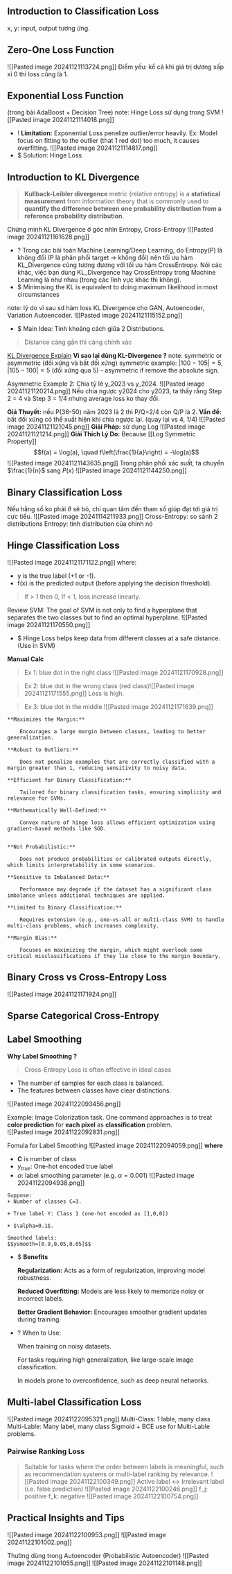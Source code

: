 ## Introduction to Classification Loss
x, y: input, output tương ứng.

## Zero-One Loss Function
![[Pasted image 20241121113724.png]]
Điểm yếu: kể cả khi giá trị dương xấp xỉ 0 thì loss cũng là 1.

## Exponential Loss Function
(trong bài AdaBoost + Decision Tree)
note: Hinge Loss sử dụng trong SVM
![[Pasted image 20241121114018.png]]
+ ! **Limitation:** Exponential Loss penelize outlier/error heavily.
	Ex: Model focus on fitting to the outlier (that 1 red dot) too much, it causes overfitting.	![[Pasted image 20241121114817.png]]
+ $ Solution: Hinge Loss


## Introduction to KL Divergence
> **Kullback-Leibler divergence** metric (relative entropy) is a **statistical measurement** from information theory that is commonly used to **quantify the difference between one probability distribution from a reference probability distribution**.

Chứng minh KL Divergence ở góc nhìn Entropy, Cross-Entropy
![[Pasted image 20241121161628.png]]
+ ? Trong các bài toán Machine Learning/Deep Learning, do Entropy(P) là không đổi (P là phân phối target -> không đổi) nên tối ưu hàm KL_Divergence cũng tương đương với tối ưu hàm CrossEntropy. Nói các khác, việc bạn dùng KL_Divergence hay CrossEntropy trong Machine Learning là như nhau (trong các lĩnh vực khác thì không). 
+ $ Minimising the KL is equivalent to doing maximum likelihood in most circumstances


note: lý do vì sau sd hàm loss KL Divergence cho GAN, Autoencoder, Variation Autoencoder.
![[Pasted image 20241121115152.png]]
+ $ Main Idea: Tính khoảng cách giữa 2 Distributions.  
>Distance càng gần thì càng chính xác

[KL Divergence Explain](https://www.youtube.com/watch?v=q0AkK8aYbLY&t=5s)
**Vì sao lại dùng KL-Divergence ?**
note: symmetric or asymmetric (đối xứng và bất đối xứng)
symmetric example: $|100 - 105| = 5$, $|105 - 100| = 5$ (đối xứng qua 5) - asymmetric if remove the absolute sign. 

Asymmetric Example 2:
Chia tỷ lê y_2023 vs y_2024.
![[Pasted image 20241121120214.png]]
 Nếu chia ngược y2024 cho y2023, ta thấy rằng Step 2 = 4 và Step 3 = 1/4 nhưng average loss ko thay đổi.

**Giả Thuyết:** nếu P(36-50) năm 2023 lả 2 thì P/Q=2/4 còn Q/P là 2.
**Vấn đề:** bất đối xứng có thể xuất hiện khi chia ngược lại. (quay lại vs 4, 1/4)
![[Pasted image 20241121121045.png]]
**Giải Pháp:** sử dụng Log 
![[Pasted image 20241121121214.png]]
**Giải Thích Lý Do:** Because [[Log Symmetric Property]] 
$$f(a) = \log(a), \quad f\left(\frac{1}{a}\right) = -\log(a)$$
![[Pasted image 20241121143635.png]]
Trong phân phối xác suất, ta chuyển $\frac{1}{n}$  sang $P(x)$
![[Pasted image 20241121144250.png]]



## Binary Classification Loss
Nếu hằng số ko phải $\theta$ sẽ bỏ, chỉ quan tâm đến tham số giúp đạt tới giá trị cực tiểu.
![[Pasted image 20241114211933.png]]
Cross-Entropy: so sánh 2 distributions
Entropy: tính distribution của chính nó

## Hinge Classification Loss
![[Pasted image 20241121171122.png]]
where:
- y is the true label (+1 or -1).
- f(x) is the predicted output (before applying the decision threshold).
>If > 1 then 0, If < 1, loss increase linearly.


Review SVM: The goal of SVM is not only to find a hyperplane that separates the two classes but to find an optimal hyperplane. 
![[Pasted image 20241121170550.png]]
+ $ Hinge Loss helps keep data from different classes at a safe distance. (Use in SVM)

**Manual Calc**
>Ex 1: blue dot in the right class ![[Pasted image 20241121170928.png]]

>Ex 2: blue dot in the wrong class (red class)![[Pasted image 20241121171555.png]]
>Loss is high.

>Ex 3: blue dot in the middle ![[Pasted image 20241121171639.png]]

```ad-success
**Maximizes the Margin:**

    Encourages a large margin between classes, leading to better generalization.

**Robust to Outliers:**

    Does not penalize examples that are correctly classified with a margin greater than 1, reducing sensitivity to noisy data.

**Efficient for Binary Classification:**

    Tailored for binary classification tasks, ensuring simplicity and relevance for SVMs.

**Mathematically Well-Defined:**

    Convex nature of hinge loss allows efficient optimization using gradient-based methods like SGD.
```

```ad-caution

**Not Probabilistic:** 

	Does not produce probabilities or calibrated outputs directly, which limits interpretability in some scenarios.

**Sensitive to Imbalanced Data:**

	Performance may degrade if the dataset has a significant class imbalance unless additional techniques are applied.
    
**Limited to Binary Classification:**

	Requires extension (e.g., one-vs-all or multi-class SVM) to handle multi-class problems, which increases complexity.
    
**Margin Bias:**

	Focuses on maximizing the margin, which might overlook some critical misclassifications if they lie close to the margin boundary.
```

## Binary Cross vs Cross-Entropy Loss
![[Pasted image 20241121171924.png]]

## Sparse Categorical Cross-Entropy


## Label Smoothing

**Why Label Smoothing ?**
> Cross-Entropy Loss is often effective in ideal cases
+ The number of samples for each class is balanced.
+ The features between classes have clear distinctions.

![[Pasted image 20241122093456.png]]


Example: Image Colorization task. One commond approaches is to treat **color prediction** for **each pixel** as **classification** problem.  
![[Pasted image 20241122092831.png]]

Fomula for Label Smoothing
![[Pasted image 20241122094059.png]]
**where** 
+ **C** is number of class 
+ $y_{true}$: One-hot encoded true label
+ $\alpha$: label smoothing parameter (e.g. $\alpha=0.001$)
![[Pasted image 20241122094938.png]]

```ad-example
Suppose:
+ Number of classes C=3.

+ True label Y: Class 1 (one-hot encoded as [1,0,0])

+ $\alpha=0.1$.

Smoothed labels:
$$ysmooth=[0.9,0.05,0.05]$$
```


+ $ **Benefits**
	
	**Regularization:** Acts as a form of regularization, improving model robustness.
	
	**Reduced Overfitting:** Models are less likely to memorize noisy or incorrect labels.
	
	**Better Gradient Behavior:** Encourages smoother gradient updates during training.

+ ? When to Use:
	
	When training on noisy datasets.
	
	For tasks requiring high generalization, like large-scale image classification.
	
	In models prone to overconfidence, such as deep neural networks.

## Multi-label Classification Loss
![[Pasted image 20241122095321.png]]
Multi-Class: 1 lable, many class 
Multi-Lable: Many label, many class 
Sigmoid + BCE use for Multi-Lable problems.

### Pairwise Ranking Loss
>Suitable for tasks where the order between labels is meaningful, such as recommendation systems or multi-label ranking by relevance.
![[Pasted image 20241122100349.png]]
>Active label <-> Irrelevant label (i.e. false prediction)
![[Pasted image 20241122100246.png]]
  f_j: positive
  f_k: negative 
![[Pasted image 20241122100754.png]]

## Practical Insights and Tips
![[Pasted image 20241122100953.png]]
![[Pasted image 20241122101002.png]]

Thường dùng trong Autoencoder (Probabilistic Autoencoder) 
![[Pasted image 20241122101055.png]]
![[Pasted image 20241122101148.png]]
